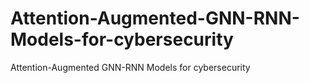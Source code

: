 # Attention-Augmented-GNN-RNN-Models-for-cybersecurity
Attention-Augmented GNN-RNN Models for cybersecurity
